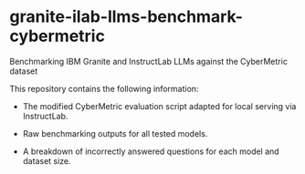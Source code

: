 # granite-ilab-llms-benchmark-cybermetric
Benchmarking IBM Granite and InstructLab LLMs against the CyberMetric dataset 


This repository contains the following information:

- The modified CyberMetric evaluation script adapted for local serving via InstructLab.

- Raw benchmarking outputs for all tested models.

- A breakdown of incorrectly answered questions for each model and dataset size.
